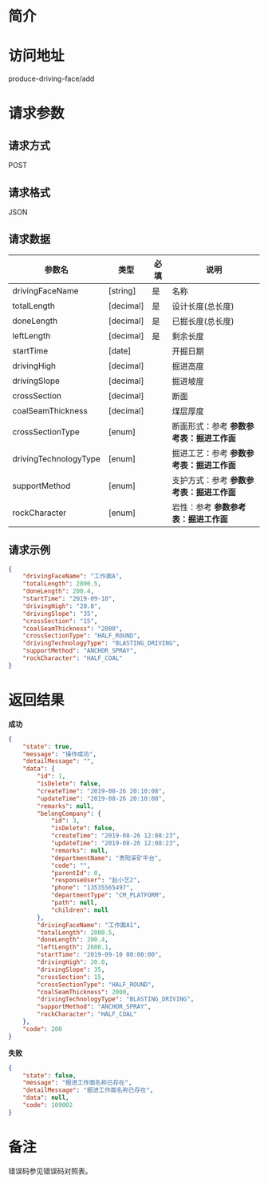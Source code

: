 # 简介

# 访问地址
produce-driving-face/add

# 请求参数

## 请求方式
POST

## 请求格式
JSON

## 请求数据
|参数名|类型|必填|说明|
|-|-|-|-|
|drivingFaceName|[string]|是|名称|
|totalLength|[decimal]|是|设计长度(总长度)|
|doneLength|[decimal]|是|已掘长度(总长度)|
|leftLength|[decimal]|是|剩余长度|
|startTime|[date]||开掘日期|
|drivingHigh|[decimal]||掘进高度|
|drivingSlope|[decimal]||掘进坡度|
|crossSection|[decimal]||断面|
|coalSeamThickness|[decimal]||煤层厚度|
|crossSectionType|[enum]||断面形式：参考 **参数参考表：掘进工作面**|
|drivingTechnologyType|[enum]||掘进工艺：参考 **参数参考表：掘进工作面**|
|supportMethod|[enum]||支护方式：参考 **参数参考表：掘进工作面**|
|rockCharacter|[enum]||岩性：参考 **参数参考表：掘进工作面**|

## 请求示例
```json
{
	"drivingFaceName": "工作面A",
	"totalLength": 2800.5,
	"doneLength": 200.4,
    "startTime": "2019-09-10",
    "drivingHigh": "20.0",
    "drivingSlope": "35",
    "crossSection": "15",
    "coalSeamThickness": "2000",
    "crossSectionType": "HALF_ROUND",
    "drivingTechnologyType": "BLASTING_DRIVING",
    "supportMethod": "ANCHOR_SPRAY",
    "rockCharacter": "HALF_COAL"
}
```

# 返回结果
**成功**
```json
{
    "state": true,
    "message": "操作成功",
    "detailMessage": "",
    "data": {
        "id": 1,
        "isDelete": false,
        "createTime": "2019-08-26 20:10:08",
        "updateTime": "2019-08-26 20:10:08",
        "remarks": null,
        "belongCompany": {
            "id": 3,
            "isDelete": false,
            "createTime": "2019-08-26 12:08:23",
            "updateTime": "2019-08-26 12:08:23",
            "remarks": null,
            "departmentName": "贵阳采矿平台",
            "code": "",
            "parentId": 0,
            "responseUser": "赵小艺2",
            "phone": "13535565497",
            "departmentType": "CM_PLATFORM",
            "path": null,
            "children": null
        },
        "drivingFaceName": "工作面A1",
        "totalLength": 2800.5,
        "doneLength": 200.4,
        "leftLength": 2600.1,
        "startTime": "2019-09-10 00:00:00",
        "drivingHigh": 20.0,
        "drivingSlope": 35,
        "crossSection": 15,
        "crossSectionType": "HALF_ROUND",
        "coalSeamThickness": 2000,
        "drivingTechnologyType": "BLASTING_DRIVING",
        "supportMethod": "ANCHOR_SPRAY",
        "rockCharacter": "HALF_COAL"
    },
    "code": 200
}
```

**失败**
```json
{
    "state": false,
    "message": "掘进工作面名称已存在",
    "detailMessage": "掘进工作面名称已存在",
    "data": null,
    "code": 109002
}
```

# 备注
错误码参见错误码对照表。